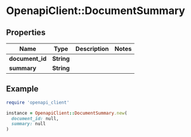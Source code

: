 # OpenapiClient::DocumentSummary

## Properties

| Name | Type | Description | Notes |
| ---- | ---- | ----------- | ----- |
| **document_id** | **String** |  |  |
| **summary** | **String** |  |  |

## Example

```ruby
require 'openapi_client'

instance = OpenapiClient::DocumentSummary.new(
  document_id: null,
  summary: null
)
```


